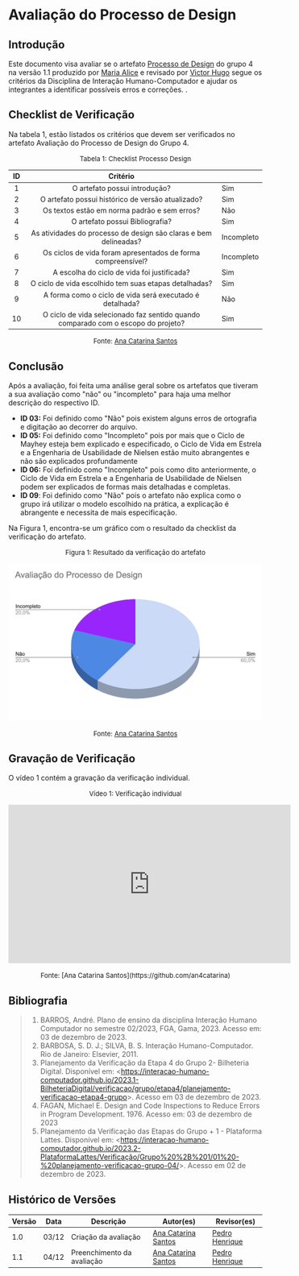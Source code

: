 # Avaliação do Processo de Design

## Introdução

Este documento visa avaliar se o artefato [Processo de Design](https://interacao-humano-computador.github.io/2023.2-Dominio-Publico/planejamento/processo_design/) do grupo 4 na versão 1.1 produzido por [Maria Alice](https://github.com/Maliz30) e revisado por [Victor Hugo](https://github.com/ViictorHugoo) segue os critérios da Disciplina de Interação Humano-Computador e ajudar os integrantes a identificar possíveis erros e correções. .

## Checklist de Verificação

Na tabela 1, estão listados os critérios que devem ser verificados no artefato Avaliação do Processo de Design do Grupo 4.

<font size="2"><p style="text-align: center">Tabela 1: Checklist Processo Design</p></font>

| ID  |                                     Critério                                      |            |
| :-: | :-------------------------------------------------------------------------------: | ---------- |
|  1  |                           O artefato possui introdução?                           | Sim        |
|  2  |                 O artefato possui histórico de versão atualizado?                 | Sim        |
|  3  |                   Os textos estão em norma padrão e sem erros?                    | Não        |
|  4  |                          O artefato possui Bibliografia?                          | Sim        |
|  5  |         As atividades do processo de design são claras e bem delineadas?          | Incompleto |
|  6  |           Os ciclos de vida foram apresentados de forma compreensível?            | Incompleto |
|  7  |                    A escolha do ciclo de vida foi justificada?                    | Sim        |
|  8  |               O ciclo de vida escolhido tem suas etapas detalhadas?               | Sim        |
|  9  |             A forma como o ciclo de vida será executado é detalhada?              | Não        |
| 10  | O ciclo de vida selecionado faz sentido quando comparado com o escopo do projeto? | Sim        |

<font size="2"><p style="text-align: center">Fonte: [Ana Catarina Santos](https://github.com/an4catarina) </p></font>

## Conclusão

Após a avaliação, foi feita uma análise geral sobre os artefatos que tiveram a sua avaliação como "não" ou "incompleto" para haja uma melhor descrição do respectivo ID.

- **ID 03:** Foi definido como "Não" pois existem alguns erros de ortografia e digitação ao decorrer do arquivo.
- **ID 05:** Foi definido como "Incompleto" pois por mais que o Ciclo de Mayhey esteja bem explicado e especificado, o Ciclo de Vida em Estrela e a Engenharia de Usabilidade de Nielsen estão muito abrangentes e não são explicados profundamente
- **ID 06:** Foi definido como "Incompleto" pois como dito anteriormente, o Ciclo de Vida em Estrela e a Engenharia de Usabilidade de Nielsen podem ser explicados de formas mais detalhadas e completas.
- **ID 09**: Foi definido como "Não" pois o artefato não explica como o grupo irá utilizar o modelo escolhido na prática, a explicação é abrangente e necessita de mais especificação.

Na Figura 1, encontra-se um gráfico com o resultado da checklist da verificação do artefato.

<center>

<font size="2"><p style="text-align: center">Figura 1: Resultado da verificação do artefato</p></font>

![Verificação](../../../assets/verificacao/avalProcessoDesign.png)

<font size="2"><p style="text-align: center">Fonte: [Ana Catarina Santos](https://github.com/an4catarina)</p></font>

</center>

## Gravação de Verificação

O vídeo 1 contém a gravação da verificação individual.

<center>

<font size="2"><p style="text-align: center">Vídeo 1: Verificação individual</p></font>

<iframe width="560" height="315" src="https://www.youtube.com/embed/leglY79A1bM?si=VfiCgthVEXSVvrtZ" title="YouTube video player" frameborder="0" allow="accelerometer; autoplay; clipboard-write; encrypted-media; gyroscope; picture-in-picture; web-share" allowfullscreen></iframe>
<font size="2"><p style="text-align: center">Fonte: [Ana Catarina Santos](https://github.com/an4catarina)</p></font>

</center>

## Bibliografia

> 1. BARROS, André. Plano de ensino da disciplina Interação Humano Computador no semestre 02/2023, FGA, Gama, 2023. Acesso em: 03 de dezembro de 2023.
> 2. BARBOSA, S. D. J.; SILVA, B. S. Interação Humano-Computador. Rio de Janeiro: Elsevier, 2011.
> 3. Planejamento da Verificação da Etapa 4 do Grupo 2- Bilheteria Digital. Disponível em: <<https://interacao-humano-computador.github.io/2023.1-BilheteriaDigital/verificacao/grupo/etapa4/planejamento-verificacao-etapa4-grupo>>. Acesso em 03 de dezembro de 2023.
> 4. FAGAN, Michael E. Design and Code Inspections to Reduce Errors in Program Development. 1976. Acesso em: 03 de dezembro de 2023
> 5. Planejamento da Verificação das Etapas do Grupo + 1 - Plataforma Lattes. Disponível em: <<https://interacao-humano-computador.github.io/2023.2-PlataformaLattes/Verificação/Grupo%20%2B%201/01%20-%20planejamento-verificacao-grupo-04/>>. Acesso em 02 de dezembro de 2023.

## Histórico de Versões

| Versão | Data  | Descrição                  | Autor(es)                                             | Revisor(es)                                    |
| ------ | ----- | -------------------------- | ----------------------------------------------------- | ---------------------------------------------- |
| 1.0    | 03/12 | Criação da avaliação       | [Ana Catarina Santos](https://github.com/an4catarina) | [Pedro Henrique](https://github.com/pedro-hsf) |
| 1.1    | 04/12 | Preenchimento da avaliação | [Ana Catarina Santos](https://github.com/an4catarina) | [Pedro Henrique](https://github.com/pedro-hsf) |
